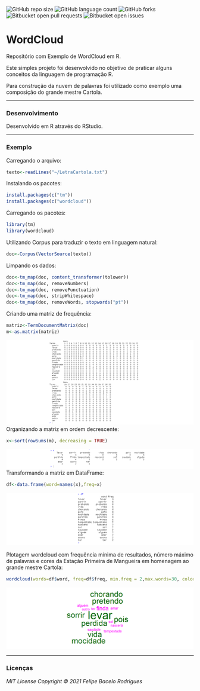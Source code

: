 ![GitHub repo size](https://img.shields.io/github/repo-size/felipebacelo/WordCloud?style=for-the-badge)
![GitHub language count](https://img.shields.io/github/languages/count/felipebacelo/WordCloud?style=for-the-badge)
![GitHub forks](https://img.shields.io/github/forks/felipebacelo/WordCloud?style=for-the-badge)
![Bitbucket open pull requests](https://img.shields.io/bitbucket/pr-raw/felipebacelo/WordCloud?style=for-the-badge)
![Bitbucket open issues](https://img.shields.io/bitbucket/issues/felipebacelo/WordCloud?style=for-the-badge)

# WordCloud
 
Repositório com Exemplo de WordCloud em R.

Este simples projeto foi desenvolvido no objetivo de praticar alguns conceitos da linguagem de programação R.

Para construção da nuvem de palavras foi utilizado como exemplo uma composição do grande mestre Cartola.

***

### Desenvolvimento

Desenvolvido em R através do RStudio.

***

### Exemplo

Carregando o arquivo:
```r
texto<-readLines("~/LetraCartola.txt")
```
Instalando os pacotes:
```r
install.packages(c("tm"))
install.packages(c("wordcloud"))
```
Carregando os pacotes:
```r
library(tm)
library(wordcloud)
```
Utilizando Corpus para traduzir o texto em linguagem natural:
```r
doc<-Corpus(VectorSource(texto))
```
Limpando os dados:
```r
doc<-tm_map(doc, content_transformer(tolower))
doc<-tm_map(doc, removeNumbers)
doc<-tm_map(doc, removePunctuation)
doc<-tm_map(doc, stripWhitespace)
doc<-tm_map(doc, removeWords, stopwords("pt"))
```
Criando uma matriz de frequência:
```r
matriz<-TermDocumentMatrix(doc)
m<-as.matrix(matriz)
```
![Image1](https://github.com/felipebacelo/WordCloud/blob/main/IMAGES/Image1.png)
Organizando a matriz em ordem decrescente:
```r
x<-sort(rowSums(m), decreasing = TRUE)
```
![Image2](https://github.com/felipebacelo/WordCloud/blob/main/IMAGES/Image2.png)
Transformando a matriz em DataFrame:
```r
df<-data.frame(word=names(x),freq=x)
```
![Image3](https://github.com/felipebacelo/WordCloud/blob/main/IMAGES/Image3.png)

Plotagem wordcloud com frequência mínima de resultados, número máximo de palavras e cores da Estação Primeira de Mangueira em homenagem ao grande mestre Cartola:
```r
wordcloud(words=df$word, freq=df$freq, min.freq = 2,max.words=30, colors = c("magenta", "darkgreen")) 
```
![Image4](https://github.com/felipebacelo/WordCloud/blob/main/IMAGES/Image4.png)

***

### Licenças

_MIT License Copyright © 2021 Felipe Bacelo Rodrigues_
